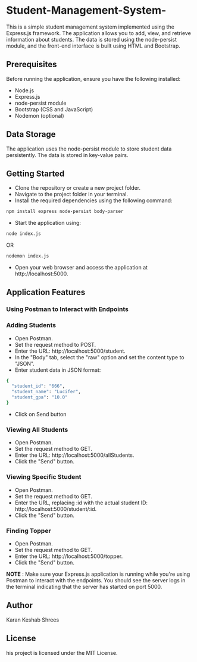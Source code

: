 # Student-Management-System-
This is a simple student management system implemented using the Express.js framework. The application allows you to add, view, and retrieve information about students. The data is stored using the node-persist module, and the front-end interface is built using HTML and Bootstrap.


## Prerequisites

Before running the application, ensure you have the following installed:

- Node.js
- Express.js
- node-persist module
- Bootstrap (CSS and JavaScript)
- Nodemon (optional)


## Data Storage

The application uses the node-persist module to store student data persistently. The data is stored in key-value pairs.

## Getting Started

- Clone the repository or create a new project folder.
- Navigate to the project folder in your terminal.
- Install the required dependencies using the following command:

```bash  
npm install express node-persist body-parser
```

- Start the application using:

```bash
node index.js
```

OR

```bash
nodemon index.js
```

- Open your web browser and access the application at http://localhost:5000.


## Application Features

### Using Postman to Interact with Endpoints

### **Adding Students**

- Open Postman.
- Set the request method to POST.
- Enter the URL: http://localhost:5000/student.
- In the "Body" tab, select the "raw" option and set the content type to "JSON".
- Enter student data in JSON format:

```bash
{
  "student_id": "666",
  "student_name": "Lucifer",
  "student_gpa": "10.0"
}
```

- Click on Send button 


### **Viewing All Students**

- Open Postman.
- Set the request method to GET.
- Enter the URL: http://localhost:5000/allStudents.
- Click the "Send" button.

### **Viewing Specific Student**

- Open Postman.
- Set the request method to GET.
- Enter the URL, replacing :id with the actual student ID: http://localhost:5000/student/:id.
- Click the "Send" button.

### **Finding Topper**

- Open Postman.
- Set the request method to GET.
- Enter the URL: http://localhost:5000/topper.
- Click the "Send" button.

**NOTE** : Make sure your Express.js application is running while you're using Postman to interact with the endpoints. You should see the server logs in the terminal indicating that the server has started on port 5000.


## Author

Karan Keshab Shrees


## License

his project is licensed under the MIT License.



